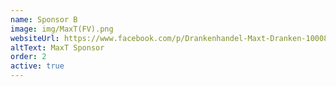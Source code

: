 ```yaml
---
name: Sponsor B
image: img/MaxT(FV).png
websiteUrl: https://www.facebook.com/p/Drankenhandel-Maxt-Dranken-100084040300979/
altText: MaxT Sponsor
order: 2
active: true
---
```

